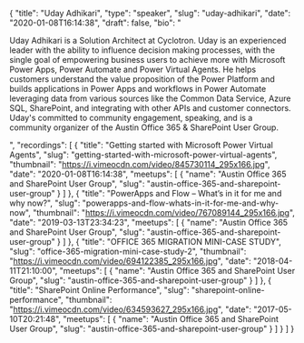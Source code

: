 {
  "title": "Uday Adhikari",
  "type": "speaker",
  "slug": "uday-adhikari",
  "date": "2020-01-08T16:14:38",
  "draft": false,
  "bio": "<p>Uday Adhikari is a Solution Architect at Cyclotron. Uday is an experienced leader with the ability to influence decision making processes, with the single goal of empowering business users to achieve more with Microsoft Power Apps, Power Automate and Power Virtual Agents. He helps customers understand the value proposition of the Power Platform and builds applications in Power Apps and workflows in Power Automate leveraging data from various sources like the Common Data Service, Azure SQL, SharePoint, and integrating with other APIs and customer connectors. Uday's committed to community engagement, speaking, and is a community organizer of the Austin Office 365 & SharePoint User Group.</p>",
  "recordings": [
    {
      "title": "Getting started with Microsoft Power Virtual Agents",
      "slug": "getting-started-with-microsoft-power-virtual-agents",
      "thumbnail": "https://i.vimeocdn.com/video/845730114_295x166.jpg",
      "date": "2020-01-08T16:14:38",
      "meetups": [
        {
          "name": "Austin Office 365 and SharePoint User Group",
          "slug": "austin-office-365-and-sharepoint-user-group"
        }
      ]
    },
    {
      "title": "PowerApps and Flow – What’s in it for me and why now?",
      "slug": "powerapps-and-flow-whats-in-it-for-me-and-why-now",
      "thumbnail": "https://i.vimeocdn.com/video/767089144_295x166.jpg",
      "date": "2019-03-13T23:34:23",
      "meetups": [
        {
          "name": "Austin Office 365 and SharePoint User Group",
          "slug": "austin-office-365-and-sharepoint-user-group"
        }
      ]
    },
    {
      "title": "OFFICE 365 MIGRATION MINI-CASE STUDY",
      "slug": "office-365-migration-mini-case-study-2",
      "thumbnail": "https://i.vimeocdn.com/video/694122385_295x166.jpg",
      "date": "2018-04-11T21:10:00",
      "meetups": [
        {
          "name": "Austin Office 365 and SharePoint User Group",
          "slug": "austin-office-365-and-sharepoint-user-group"
        }
      ]
    },
    {
      "title": "SharePoint Online Performance",
      "slug": "sharepoint-online-performance",
      "thumbnail": "https://i.vimeocdn.com/video/634593627_295x166.jpg",
      "date": "2017-05-10T20:21:48",
      "meetups": [
        {
          "name": "Austin Office 365 and SharePoint User Group",
          "slug": "austin-office-365-and-sharepoint-user-group"
        }
      ]
    }
  ]
}